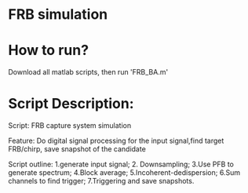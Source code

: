 # FRB simulation

# How to run?
Download all matlab scripts, then run 'FRB_BA.m'


# Script Description:
Script: FRB capture system simulation

Feature: Do digital signal processing for the input signal,find target FRB/chirp, save snapshot of the candidate

Script outline: 1.generate input signal; 2. Downsampling; 3.Use PFB to generate spectrum; 4.Block average; 5.Incoherent-dedispersion; 6.Sum channels to find trigger; 7.Triggering and save snapshots.
